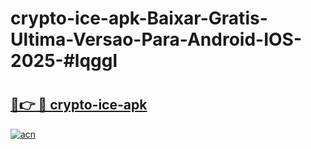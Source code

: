 # crypto-ice-apk-Baixar-Gratis-Ultima-Versao-Para-Android-IOS-2025-#lqggl

# <h2><a href="https://ainizakaria.my?title=crypto-ice-apk&ref=22M">🔗👉 🔴 crypto-ice-apk</a></h2>

[![acn](https://github.com/user-attachments/assets/0f9c940e-d8b0-45ae-aac7-cd30a18b3e1c)](https://ainizakaria.my?title=crypto-ice-apk&ref=22M)

